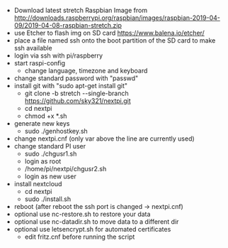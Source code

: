 - Download latest stretch Raspbian Image from http://downloads.raspberrypi.org/raspbian/images/raspbian-2019-04-09/2019-04-08-raspbian-stretch.zip
- use Etcher to flash img on SD card https://www.balena.io/etcher/
- place a file named ssh onto the boot partition of the SD card to make ssh available
- login via ssh with pi/raspberry
- start raspi-config
	- change language, timezone and keyboard
- change standard password with "passwd"
- install git with "sudo apt-get install git"
	- git clone -b stretch --single-branch https://github.com/sky321/nextpi.git
	- cd nextpi
	- chmod +x *.sh
- generate new keys
	- sudo ./genhostkey.sh
- change nextpi.cnf (only var above the line are currently used)
- change standard PI user
	- sudo ./chgusr1.sh
	- login as root
	- /home/pi/nextpi/chgusr2.sh
	- login as new user
- install nextcloud
	- cd nextpi	
	- sudo ./install.sh
- reboot (after reboot the ssh port is changed -> nextpi.cnf)
- optional use nc-restore.sh to restore your data
- optional use nc-datadir.sh to move data to a different dir
- optional use letsencrypt.sh for automated certificates
	- edit fritz.cnf before running the script